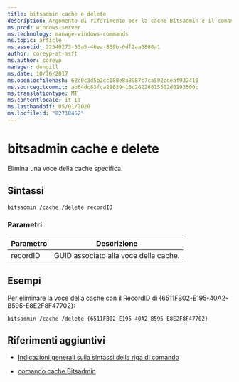 ```yaml
---
title: bitsadmin cache e delete
description: Argomento di riferimento per la cache Bitsadmin e il comando DELETE, che elimina una voce della cache specifica.
ms.prod: windows-server
ms.technology: manage-windows-commands
ms.topic: article
ms.assetid: 22540273-55a5-46ea-869b-6df2aa6808a1
author: coreyp-at-msft
ms.author: coreyp
manager: dongill
ms.date: 10/16/2017
ms.openlocfilehash: 62c0c3d5b2cc188e8a8987c7ca502cdeaf932410
ms.sourcegitcommit: ab64dc83fca28039416c26226815502d0193500c
ms.translationtype: MT
ms.contentlocale: it-IT
ms.lasthandoff: 05/01/2020
ms.locfileid: "82718452"
---
```

# <a name="bitsadmin-cache-and-delete"></a>bitsadmin cache e delete

Elimina una voce della cache specifica.

## <a name="syntax"></a>Sintassi

```
bitsadmin /cache /delete recordID
```

### <a name="parameters"></a>Parametri

| Parametro | Descrizione |
| -------------- | -------------- |
| recordID | GUID associato alla voce della cache. |

## <a name="examples"></a>Esempi

Per eliminare la voce della cache con il RecordID di {6511FB02-E195-40A2-B595-E8E2F8F47702}:

```
bitsadmin /cache /delete {6511FB02-E195-40A2-B595-E8E2F8F47702}
```

## <a name="additional-references"></a>Riferimenti aggiuntivi

- [Indicazioni generali sulla sintassi della riga di comando](command-line-syntax-key.md)

- [comando cache Bitsadmin](bitsadmin-cache.md)
